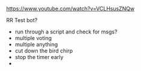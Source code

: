 https://www.youtube.com/watch?v=VCLHsusZNQw

RR Test bot?
- run through a script and check for msgs?
- multiple voting
- multiple anything
- cut down the bird chirp
- stop the timer early
- 